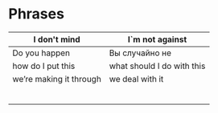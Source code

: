 # Phrases

| I don't mind            | I\`m not against           |
| ----------------------- | -------------------------- |
| Do you happen           | Вы случайно не             |
| how do I put this       | what should I do with this |
| we’re making it through | we deal with it            |
|                         |                            |
|                         |                            |
|                         |                            |
|                         |                            |
|                         |                            |
|                         |                            |
